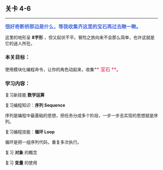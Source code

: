 ## 关卡 4-6

------
<font color=#4169E1 size=3>**很好奇断桥那边是什么，等我收集齐这里的宝石再过去瞅一瞅。**</font>

这里的地形呈 **8字形** ，但又起伏不平。冒险之旅向来不会那么简单，也许这就是它的迷人所在。

### 本关目标：
使用模块化编程命令，让你的角色动起来，收集<font color=#DC143C size=3>** 宝石 **</font>。

### 学习内容：
复习新技能 **数学运算**

复习编程知识：**序列 Sequence**

序列是编程中最基础的思想，把任务分成多个阶段，一步一步去实现的思想就是序列。

复习编程技能：**循环 Loop**

循环是把一组序列代码，重复多次执行。

复习 **对象** 的概念

复习 **变量** 的使用
